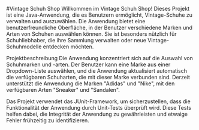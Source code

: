 #Vintage Schuh Shop
Willkommen im Vintage Schuh Shop! Dieses Projekt ist eine Java-Anwendung, die es Benutzern ermöglicht, Vintage-Schuhe zu verwalten und auszuwählen. Die Anwendung bietet eine benutzerfreundliche Oberfläche, in der Benutzer verschiedene Marken und Arten von Schuhen auswählen können. Sie ist besonders nützlich für Schuhliebhaber, die ihre Sammlung verwalten oder neue Vintage-Schuhmodelle entdecken möchten.

Projektbeschreibung
Die Anwendung konzentriert sich auf die Auswahl von Schuhmarken und -arten. Der Benutzer kann eine Marke aus einer Dropdown-Liste auswählen, und die Anwendung aktualisiert automatisch die verfügbaren Schuharten, die mit dieser Marke verbunden sind. Derzeit unterstützt die Anwendung die Marken "Adidas" und "Nike", mit den verfügbaren Arten "Sneaker" und "Sandalen".

Das Projekt verwendet das JUnit-Framework, um sicherzustellen, dass die Funktionalität der Anwendung durch Unit-Tests überprüft wird. Diese Tests helfen dabei, die Integrität der Anwendung zu gewährleisten und etwaige Fehler frühzeitig zu identifizieren.
